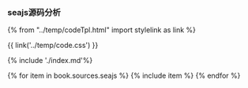 ### seajs源码分析

{% from "../temp/codeTpl.html" import stylelink as link %}

{{ link('../temp/code.css') }}

{% include './index.md'%}

{% for item in book.sources.seajs %}
{% include item %}
{% endfor %}
